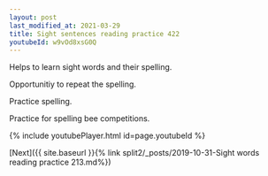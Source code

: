 ```yaml
---
layout: post
last_modified_at: 2021-03-29
title: Sight sentences reading practice 422
youtubeId: w9vOd8xsG0Q
---
```

 
 
Helps to learn sight words and their spelling.

Opportunitiy to repeat the spelling. 

Practice spelling. 
 
Practice for spelling bee competitions. 
 
{% include youtubePlayer.html id=page.youtubeId %}
 
 

[Next]({{ site.baseurl }}{% link  split2/_posts/2019-10-31-Sight words reading practice 213.md%})
 
